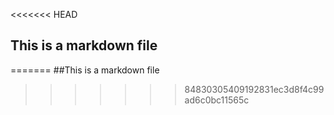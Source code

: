 <<<<<<< HEAD
## This is a markdown file
=======
##This is a markdown file
>>>>>>> 84830305409192831ec3d8f4c99ad6c0bc11565c
